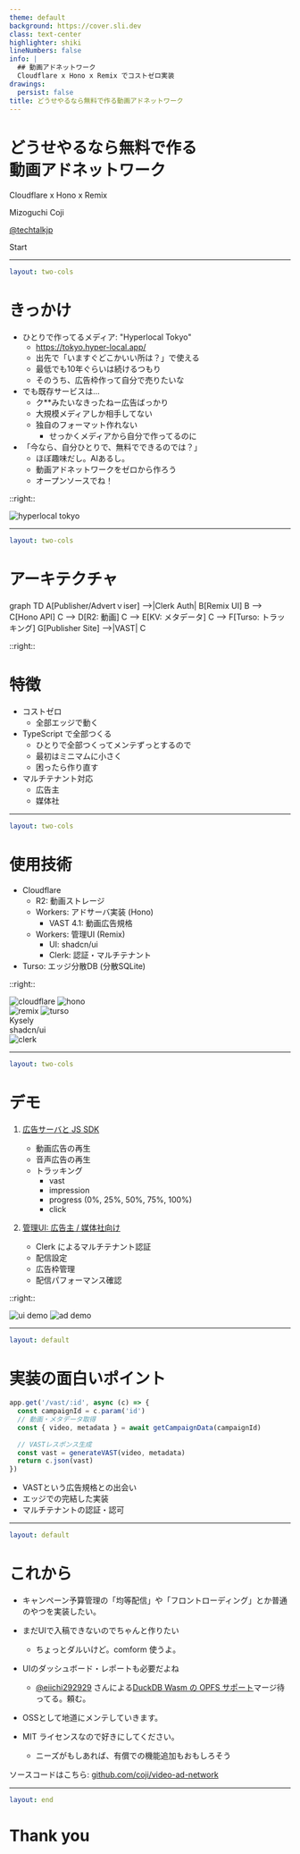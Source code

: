 ```yaml
---
theme: default
background: https://cover.sli.dev
class: text-center
highlighter: shiki
lineNumbers: false
info: |
  ## 動画アドネットワーク
  Cloudflare x Hono x Remix でコストゼロ実装
drawings:
  persist: false
title: どうせやるなら無料で作る動画アドネットワーク
---
```


# どうせやるなら無料で作る<br>動画アドネットワーク

Cloudflare x Hono x Remix

Mizoguchi Coji

[@techtalkjp](https://x.com/techtalkjp)

<div class="pt-12">
  <span @click="$slidev.nav.next" class="px-2 py-1 rounded cursor-pointer" hover="bg-white bg-opacity-10">
Start <carbon:arrow-right class="inline"/>
  </span>
</div>

---

```yaml
layout: two-cols
```

# きっかけ

<v-clicks>

- ひとりで作ってるメディア: "Hyperlocal Tokyo"
  - https://tokyo.hyper-local.app/
  - 出先で「いますぐどこかいい所は？」で使える
  - 最低でも10年ぐらいは続けるつもり
  - そのうち、広告枠作って自分で売りたいな
- でも既存サービスは...
  - ク**みたいなきったねー広告ばっかり
  - 大規模メディアしか相手してない
  - 独自のフォーマット作れない
    - せっかくメディアから自分で作ってるのに
- 「今なら、自分ひとりで、無料でできるのでは？」
  - ほぼ趣味だし。AIあるし。
  - 動画アドネットワークをゼロから作ろう
  - オープンソースでね！
</v-clicks>

::right::

<img src="/images/hyperlocal-tokyo.png" alt="hyperlocal tokyo" />

---

```yaml
layout: two-cols
```

# アーキテクチャ

<div class="mermaid">
graph TD
    A[Publisher/Advertｖiser] -->|Clerk Auth| B[Remix UI]
    B --> C[Hono API]
    C --> D[R2: 動画]
    C --> E[KV: メタデータ]
    C --> F[Turso: トラッキング]
    G[Publisher Site] -->|VAST| C
</div>

::right::

# 特徴

<v-clicks>

- コストゼロ
  - 全部エッジで動く
- TypeScript で全部つくる
  - ひとりで全部つくってメンテずっとするので
  - 最初はミニマムに小さく
  - 困ったら作り直す
- マルチテナント対応
  - 広告主
  - 媒体社

</v-clicks>

---

```yaml
layout: two-cols
```

# 使用技術

- Cloudflare
  - R2: 動画ストレージ
  - Workers: アドサーバ実装 (Hono)
    - VAST 4.1: 動画広告規格
  - Workers: 管理UI (Remix)
    - UI: shadcn/ui
    - Clerk: 認証・マルチテナント
- Turso: エッジ分散DB (分散SQLite)

::right::

<div className='flex gap-4'>
  <img src="/images/logo_cloudflare.webp" className='bg-white p-4 rounded h-24' alt="cloudflare" />
  <img src="/images/logo_hono.webp" className='bg-white p-4 rounded h-24' alt="hono" />
</div>

<div className='flex gap-4'>
  <img src="/images/remix-glowing.png" className='h-32' alt="remix" />
  <img src="/images/logo-turso.png" className='h-16 mt-8' alt="turso" />
</div>

<div className='flex justify-between gap-4 items-center'>
  <div className='text-4xl'>Kysely</div>
  <div className='text-4xl'>shadcn/ui</div>
  <img src="/images/logo_clerk.jpeg" className='h-16' alt="clerk" />
</div>

---

```yaml
layout: two-cols
```

# デモ

1. [広告サーバと JS SDK](https://ad-server.van.techtalk.jp/)
   - 動画広告の再生
   - 音声広告の再生
   - トラッキング
     - vast
     - impression
     - progress (0%, 25%, 50%, 75%, 100%)
     - click

2. [管理UI: 広告主 / 媒体社向け](https://ui.van.techtalk.jp/)
   - Clerk によるマルチテナント認証
   - 配信設定
   - 広告枠管理
   - 配信パフォーマンス確認

::right::

<img src="/images/demo_ui.png" alt="ui demo" className='-ml-8' >
<img src="/images/demo_ad.png" alt="ad demo" className="-mt-32 ml-8"/>

---

```yaml
layout: default
```

# 実装の面白いポイント

```ts {all|2|3-4|6-8|all}
app.get('/vast/:id', async (c) => {
  const campaignId = c.param('id')
  // 動画・メタデータ取得
  const { video, metadata } = await getCampaignData(campaignId)
  
  // VASTレスポンス生成
  const vast = generateVAST(video, metadata)
  return c.json(vast)
})
```

<v-clicks>

- VASTという広告規格との出会い
- エッジでの完結した実装
- マルチテナントの認証・認可

</v-clicks>

---

```yaml
layout: default
```

# これから

- キャンペーン予算管理の「均等配信」や「フロントローディング」とか普通のやつを実装したい。
- まだUIで入稿できないのでちゃんと作りたい
  - ちょっとダルいけど。comform 使うよ。

- UIのダッシュボード・レポートも必要だよね
  - [@eiichi292929](https://x.com/eiichi292929) さんによる[DuckDB Wasm の OPFS サポート](https://github.com/duckdb/duckdb-wasm/pull/1856)マージ待ってる。頼む。

- OSSとして地道にメンテしていきます。
- MIT ライセンスなので好きにしてください。
  - ニーズがもしあれば、有償での機能追加もおもしろそう

ソースコードはこちら:
[github.com/coji/video-ad-network](https://github.com/coji/video-ad-network)

---

```yaml
layout: end
```

# Thank you
